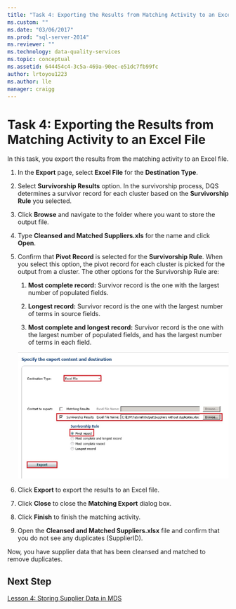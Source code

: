 ```yaml
---
title: "Task 4: Exporting the Results from Matching Activity to an Excel File | Microsoft Docs"
ms.custom: ""
ms.date: "03/06/2017"
ms.prod: "sql-server-2014"
ms.reviewer: ""
ms.technology: data-quality-services
ms.topic: conceptual
ms.assetid: 644454c4-3c5a-469a-90ec-e51dc7fb99fc
author: lrtoyou1223
ms.author: lle
manager: craigg
---
```

# Task 4: Exporting the Results from Matching Activity to an Excel File
  In this task, you export the results from the matching activity to an Excel file.

1.  In the **Export** page, select **Excel File** for the **Destination Type**.

2.  Select **Survivorship Results** option. In the survivorship process, DQS determines a survivor record for each cluster based on the **Survivorship Rule** you selected.

3.  Click **Browse** and navigate to the folder where you want to store the output file.

4.  Type **Cleansed and Matched Suppliers.xls** for the name and click **Open**.

5.  Confirm that **Pivot Record** is selected for the **Survivorship Rule**. When you select this option, the pivot record for each cluster is picked for the output from a cluster. The other options for the Survivorship Rule are:

    1.  **Most complete record:** Survivor record is the one with the largest number of populated fields.

    2.  **Longest record:** Survivor record is the one with the largest number of terms in source fields.

    3.  **Most complete and longest record:** Survivor record is the one with the largest number of populated fields, and has the largest number of terms in each field.

     ![Export Results from Matching Page](../../2014/tutorials/media/et-exportingtheresultsfrommatoanexcelfile.jpg "Export Results from Matching Page")

6.  Click **Export** to export the results to an Excel file.

7.  Click **Close** to close the **Matching Export** dialog box.

8.  Click **Finish** to finish the matching activity.

9. Open the **Cleansed and Matched Suppliers.xlsx** file and confirm that you do not see any duplicates (SupplierID).

 Now, you have supplier data that has been cleansed and matched to remove duplicates.

## Next Step
 [Lesson 4: Storing Supplier Data in MDS](../../2014/tutorials/lesson-4-storing-supplier-data-in-mds.md)



